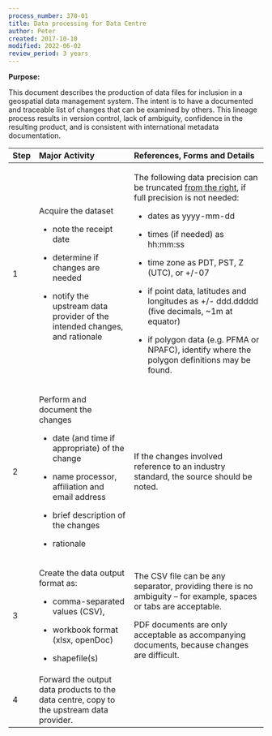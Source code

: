 ```yaml
---
process_number: 370-01
title: Data processing for Data Centre
author: Peter
created: 2017-10-10
modified: 2022-06-02
review_period: 3 years
---
```


**Purpose:**

This document describes the production of data files for inclusion in a geospatial data management system. The intent is to have a documented and traceable list of changes that can be examined by others. This lineage process results in version control, lack of ambiguity, confidence in the resulting product, and is consistent with international metadata documentation.

<table>
<colgroup>
<col style="width: 9%" />
<col style="width: 37%" />
<col style="width: 52%" />
</colgroup>
<thead>
<tr>
<th style="text-align: left;"><strong>Step</strong></th>
<th style="text-align: left;"><strong>Major Activity</strong></th>
<th style="text-align: left;"><strong>References, Forms and Details</strong></th>
</tr>
</thead>
<tbody>
<tr>
<td style="text-align: left;">1</td>
<td style="text-align: left;"><p>Acquire the dataset</p>
<ul>
<li><p>note the receipt date</p></li>
<li><p>determine if changes are needed</p></li>
<li><p>notify the upstream data provider of the intended changes, and rationale</p></li>
</ul></td>
<td style="text-align: left;"><p>The following data precision can be truncated <u>from the right</u>, if full precision is not needed:</p>
<ul>
<li><p>dates as yyyy-mm-dd</p></li>
<li><p>times (if needed) as hh:mm:ss</p></li>
<li><p>time zone as PDT, PST, Z (UTC), or +/-07</p></li>
<li><p>if point data, latitudes and longitudes as +/- ddd.ddddd (five decimals, ~1m at equator)</p></li>
<li><p>if polygon data (e.g. PFMA or NPAFC), identify where the polygon definitions may be found.</p></li>
</ul></td>
</tr>
<tr>
<td style="text-align: left;">2</td>
<td style="text-align: left;"><p>Perform and document the changes</p>
<ul>
<li><p>date (and time if appropriate) of the change</p></li>
<li><p>name processor, affiliation and email address</p></li>
<li><p>brief description of the changes</p></li>
<li><p>rationale</p></li>
</ul></td>
<td style="text-align: left;">If the changes involved reference to an industry standard, the source should be noted.</td>
</tr>
<tr>
<td style="text-align: left;">3</td>
<td style="text-align: left;"><p>Create the data output format as:</p>
<ul>
<li><p>comma-separated values (CSV),</p></li>
<li><p>workbook format (xlsx, openDoc)</p></li>
<li><p>shapefile(s)</p></li>
</ul></td>
<td style="text-align: left;"><p>The CSV file can be any separator, providing there is no ambiguity – for example, spaces or tabs are acceptable.</p>
<p>PDF documents are only acceptable as accompanying documents, because changes are difficult.</p></td>
</tr>
<tr>
<td style="text-align: left;">4</td>
<td style="text-align: left;">Forward the output data products to the data centre, copy to the upstream data provider.</td>
<td style="text-align: left;"></td>
</tr>
</tbody>
</table>
